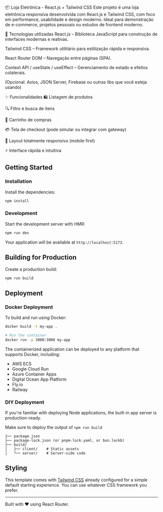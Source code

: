 📦 Loja Eletrônica - React.js + Tailwind CSS
Este projeto é uma loja eletrônica responsiva desenvolvida com React.js e Tailwind CSS, com foco em performance, usabilidade e design moderno. Ideal para demonstração de e-commerce, projetos pessoais ou estudos de frontend moderno.

🚀 Tecnologias utilizadas
React.js – Biblioteca JavaScript para construção de interfaces modernas e reativas.

Tailwind CSS – Framework utilitário para estilização rápida e responsiva.

React Router DOM – Navegação entre páginas (SPA).

Context API / useState / useEffect – Gerenciamento de estado e efeitos colaterais.

(Opcional: Axios, JSON Server, Firebase ou outras libs que você esteja usando)

✨ Funcionalidades
🛍️ Listagem de produtos

🔍 Filtro e busca de itens

🛒 Carrinho de compras

💳 Tela de checkout (pode simular ou integrar com gateway)

📱 Layout totalmente responsivo (mobile first)

⚡ Interface rápida e intuitiva
## Getting Started

### Installation

Install the dependencies:

```bash
npm install
```

### Development

Start the development server with HMR:

```bash
npm run dev
```

Your application will be available at `http://localhost:5173`.

## Building for Production

Create a production build:

```bash
npm run build
```

## Deployment

### Docker Deployment

To build and run using Docker:

```bash
docker build -t my-app .

# Run the container
docker run -p 3000:3000 my-app
```

The containerized application can be deployed to any platform that supports Docker, including:

- AWS ECS
- Google Cloud Run
- Azure Container Apps
- Digital Ocean App Platform
- Fly.io
- Railway

### DIY Deployment

If you're familiar with deploying Node applications, the built-in app server is production-ready.

Make sure to deploy the output of `npm run build`

```
├── package.json
├── package-lock.json (or pnpm-lock.yaml, or bun.lockb)
├── build/
│   ├── client/    # Static assets
│   └── server/    # Server-side code
```

## Styling

This template comes with [Tailwind CSS](https://tailwindcss.com/) already configured for a simple default starting experience. You can use whatever CSS framework you prefer.

---

Built with ❤️ using React Router.

